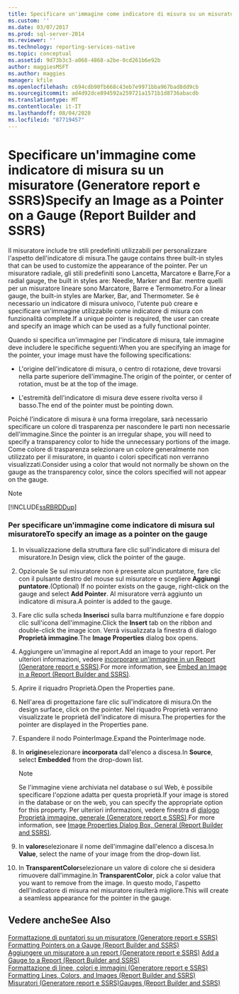 ```yaml
---
title: Specificare un'immagine come indicatore di misura su un misuratore (Generatore report e SSRS) | Microsoft Docs
ms.custom: ''
ms.date: 03/07/2017
ms.prod: sql-server-2014
ms.reviewer: ''
ms.technology: reporting-services-native
ms.topic: conceptual
ms.assetid: 9d73b3c3-a068-4868-a2be-0cd261b6e92b
author: maggiesMSFT
ms.author: maggies
manager: kfile
ms.openlocfilehash: c694cdb90fb668c43eb7e9971bba967bad8dd9cb
ms.sourcegitcommit: ad4d92dce894592a259721a1571b1d8736abacdb
ms.translationtype: MT
ms.contentlocale: it-IT
ms.lasthandoff: 08/04/2020
ms.locfileid: "87719457"
---
```

# <a name="specify-an-image-as-a-pointer-on-a-gauge-report-builder-and-ssrs"></a><span data-ttu-id="bcbb8-102">Specificare un'immagine come indicatore di misura su un misuratore (Generatore report e SSRS)</span><span class="sxs-lookup"><span data-stu-id="bcbb8-102">Specify an Image as a Pointer on a Gauge (Report Builder and SSRS)</span></span>
  <span data-ttu-id="bcbb8-103">Il misuratore include tre stili predefiniti utilizzabili per personalizzare l'aspetto dell'indicatore di misura.</span><span class="sxs-lookup"><span data-stu-id="bcbb8-103">The gauge contains three built-in styles that can be used to customize the appearance of the pointer.</span></span> <span data-ttu-id="bcbb8-104">Per un misuratore radiale, gli stili predefiniti sono Lancetta, Marcatore e Barre,</span><span class="sxs-lookup"><span data-stu-id="bcbb8-104">For a radial gauge, the built in styles are: Needle, Marker and Bar.</span></span> <span data-ttu-id="bcbb8-105">mentre quelli per un misuratore lineare sono Marcatore, Barre e Termometro.</span><span class="sxs-lookup"><span data-stu-id="bcbb8-105">For a linear gauge, the built-in styles are Marker, Bar, and Thermometer.</span></span> <span data-ttu-id="bcbb8-106">Se è necessario un indicatore di misura univoco, l'utente può creare e specificare un'immagine utilizzabile come indicatore di misura con funzionalità complete.</span><span class="sxs-lookup"><span data-stu-id="bcbb8-106">If a unique pointer is required, the user can create and specify an image which can be used as a fully functional pointer.</span></span>  
  
 <span data-ttu-id="bcbb8-107">Quando si specifica un'immagine per l'indicatore di misura, tale immagine deve includere le specifiche seguenti:</span><span class="sxs-lookup"><span data-stu-id="bcbb8-107">When you are specifying an image for the pointer, your image must have the following specifications:</span></span>  
  
-   <span data-ttu-id="bcbb8-108">L'origine dell'indicatore di misura, o centro di rotazione, deve trovarsi nella parte superiore dell'immagine.</span><span class="sxs-lookup"><span data-stu-id="bcbb8-108">The origin of the pointer, or center of rotation, must be at the top of the image.</span></span>  
  
-   <span data-ttu-id="bcbb8-109">L'estremità dell'indicatore di misura deve essere rivolta verso il basso.</span><span class="sxs-lookup"><span data-stu-id="bcbb8-109">The end of the pointer must be pointing down.</span></span>  
  
 <span data-ttu-id="bcbb8-110">Poiché l'indicatore di misura è una forma irregolare, sarà necessario specificare un colore di trasparenza per nascondere le parti non necessarie dell'immagine.</span><span class="sxs-lookup"><span data-stu-id="bcbb8-110">Since the pointer is an irregular shape, you will need to specify a transparency color to hide the unnecessary portions of the image.</span></span> <span data-ttu-id="bcbb8-111">Come colore di trasparenza selezionare un colore generalmente non utilizzato per il misuratore, in quanto i colori specificati non verranno visualizzati.</span><span class="sxs-lookup"><span data-stu-id="bcbb8-111">Consider using a color that would not normally be shown on the gauge as the transparency color, since the colors specified will not appear on the gauge.</span></span>  
  
> [!NOTE]  
>  [!INCLUDE[ssRBRDDup](../includes/ssrbrddup-md.md)]  
  
### <a name="to-specify-an-image-as-a-pointer-on-the-gauge"></a><span data-ttu-id="bcbb8-112">Per specificare un'immagine come indicatore di misura sul misuratore</span><span class="sxs-lookup"><span data-stu-id="bcbb8-112">To specify an image as a pointer on the gauge</span></span>  
  
1.  <span data-ttu-id="bcbb8-113">In visualizzazione della struttura fare clic sull'indicatore di misura del misuratore.</span><span class="sxs-lookup"><span data-stu-id="bcbb8-113">In Design view, click the pointer of the gauge.</span></span>  
  
2.  <span data-ttu-id="bcbb8-114">Opzionale Se sul misuratore non è presente alcun puntatore, fare clic con il pulsante destro del mouse sul misuratore e scegliere **Aggiungi puntatore**.</span><span class="sxs-lookup"><span data-stu-id="bcbb8-114">(Optional) If no pointer exists on the gauge, right-click on the gauge and select **Add Pointer**.</span></span> <span data-ttu-id="bcbb8-115">Al misuratore verrà aggiunto un indicatore di misura.</span><span class="sxs-lookup"><span data-stu-id="bcbb8-115">A pointer is added to the gauge.</span></span>  
  
3.  <span data-ttu-id="bcbb8-116">Fare clic sulla scheda **Inserisci** sulla barra multifunzione e fare doppio clic sull'icona dell'immagine.</span><span class="sxs-lookup"><span data-stu-id="bcbb8-116">Click the **Insert** tab on the ribbon and double-click the image icon.</span></span> <span data-ttu-id="bcbb8-117">Verrà visualizzata la finestra di dialogo **Proprietà immagine**.</span><span class="sxs-lookup"><span data-stu-id="bcbb8-117">The **Image Properties** dialog box opens.</span></span>  
  
4.  <span data-ttu-id="bcbb8-118">Aggiungere un'immagine al report.</span><span class="sxs-lookup"><span data-stu-id="bcbb8-118">Add an image to your report.</span></span> <span data-ttu-id="bcbb8-119">Per ulteriori informazioni, vedere [incorporare un'immagine in un Report &#40;Generatore report e SSRS&#41;](report-design/embed-an-image-in-a-report-report-builder-and-ssrs.md).</span><span class="sxs-lookup"><span data-stu-id="bcbb8-119">For more information, see [Embed an Image in a Report &#40;Report Builder and SSRS&#41;](report-design/embed-an-image-in-a-report-report-builder-and-ssrs.md).</span></span>  
  
5.  <span data-ttu-id="bcbb8-120">Aprire il riquadro Proprietà.</span><span class="sxs-lookup"><span data-stu-id="bcbb8-120">Open the Properties pane.</span></span>  
  
6.  <span data-ttu-id="bcbb8-121">Nell'area di progettazione fare clic sull'indicatore di misura.</span><span class="sxs-lookup"><span data-stu-id="bcbb8-121">On the design surface, click on the pointer.</span></span> <span data-ttu-id="bcbb8-122">Nel riquadro Proprietà verranno visualizzate le proprietà dell'indicatore di misura.</span><span class="sxs-lookup"><span data-stu-id="bcbb8-122">The properties for the pointer are displayed in the Properties pane.</span></span>  
  
7.  <span data-ttu-id="bcbb8-123">Espandere il nodo PointerImage.</span><span class="sxs-lookup"><span data-stu-id="bcbb8-123">Expand the PointerImage node.</span></span>  
  
8.  <span data-ttu-id="bcbb8-124">In **origine**selezionare **incorporata** dall'elenco a discesa.</span><span class="sxs-lookup"><span data-stu-id="bcbb8-124">In **Source**, select **Embedded** from the drop-down list.</span></span>  
  
    > [!NOTE]  
    >  <span data-ttu-id="bcbb8-125">Se l'immagine viene archiviata nel database o sul Web, è possibile specificare l'opzione adatta per questa proprietà.</span><span class="sxs-lookup"><span data-stu-id="bcbb8-125">If your image is stored in the database or on the web, you can specify the appropriate option for this property.</span></span> <span data-ttu-id="bcbb8-126">Per ulteriori informazioni, vedere finestra di [dialogo Proprietà immagine, generale &#40;Generatore report e SSRS&#41;](../../2014/reporting-services/image-properties-dialog-box-general-report-builder-and-ssrs.md).</span><span class="sxs-lookup"><span data-stu-id="bcbb8-126">For more information, see [Image Properties Dialog Box, General &#40;Report Builder and SSRS&#41;](../../2014/reporting-services/image-properties-dialog-box-general-report-builder-and-ssrs.md).</span></span>  
  
9. <span data-ttu-id="bcbb8-127">In **valore**selezionare il nome dell'immagine dall'elenco a discesa.</span><span class="sxs-lookup"><span data-stu-id="bcbb8-127">In **Value**, select the name of your image from the drop-down list.</span></span>  
  
10. <span data-ttu-id="bcbb8-128">In **TransparentColor**selezionare un valore di colore che si desidera rimuovere dall'immagine.</span><span class="sxs-lookup"><span data-stu-id="bcbb8-128">In **TransparentColor**, pick a color value that you want to remove from the image.</span></span> <span data-ttu-id="bcbb8-129">In questo modo, l'aspetto dell'indicatore di misura nel misuratore risulterà migliore.</span><span class="sxs-lookup"><span data-stu-id="bcbb8-129">This will create a seamless appearance for the pointer in the gauge.</span></span>  
  
## <a name="see-also"></a><span data-ttu-id="bcbb8-130">Vedere anche</span><span class="sxs-lookup"><span data-stu-id="bcbb8-130">See Also</span></span>  
 <span data-ttu-id="bcbb8-131">[Formattazione di puntatori su un misuratore &#40;Generatore report e SSRS&#41;](report-design/formatting-pointers-on-a-gauge-report-builder-and-ssrs.md) </span><span class="sxs-lookup"><span data-stu-id="bcbb8-131">[Formatting Pointers on a Gauge &#40;Report Builder and SSRS&#41;](report-design/formatting-pointers-on-a-gauge-report-builder-and-ssrs.md) </span></span>  
 <span data-ttu-id="bcbb8-132">[Aggiungere un misuratore a un report &#40;Generatore report e SSRS&#41;](report-design/add-a-gauge-to-a-report-report-builder-and-ssrs.md) </span><span class="sxs-lookup"><span data-stu-id="bcbb8-132">[Add a Gauge to a Report &#40;Report Builder and SSRS&#41;](report-design/add-a-gauge-to-a-report-report-builder-and-ssrs.md) </span></span>  
 <span data-ttu-id="bcbb8-133">[Formattazione di linee, colori e immagini &#40;Generatore report e SSRS&#41;](report-design/images-report-builder-and-ssrs.md) </span><span class="sxs-lookup"><span data-stu-id="bcbb8-133">[Formatting Lines, Colors, and Images &#40;Report Builder and SSRS&#41;](report-design/images-report-builder-and-ssrs.md) </span></span>  
 [<span data-ttu-id="bcbb8-134">Misuratori &#40;Generatore report e SSRS&#41;</span><span class="sxs-lookup"><span data-stu-id="bcbb8-134">Gauges &#40;Report Builder and SSRS&#41;</span></span>](report-design/gauges-report-builder-and-ssrs.md)  
  
  
